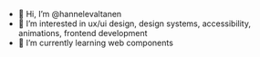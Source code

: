 - 👋 Hi, I’m @hannelevaltanen
- 👀 I’m interested in ux/ui design, design systems, accessibility, animations, frontend development
- 🌱 I’m currently learning web components
